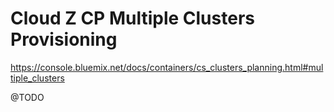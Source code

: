# Cloud Z CP Multiple Clusters Provisioning

https://console.bluemix.net/docs/containers/cs_clusters_planning.html#multiple_clusters

@TODO